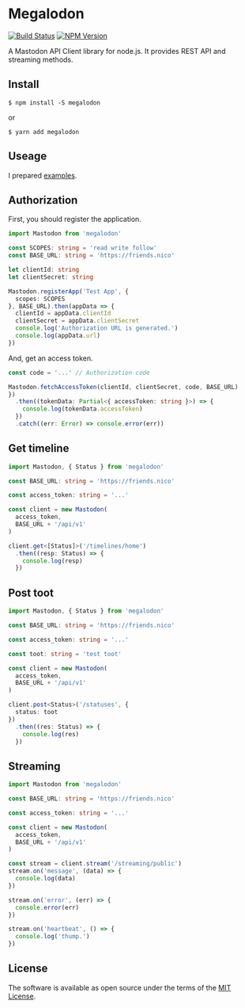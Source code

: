 # Megalodon
[![Build Status](https://travis-ci.org/h3poteto/megalodon.svg)](https://travis-ci.org/h3poteto/megalodon)
[![NPM Version](https://img.shields.io/npm/v/megalodon.svg)](https://www.npmjs.com/package/megalodon)

A Mastodon API Client library for node.js. It provides REST API and streaming methods.


## Install

```
$ npm install -S megalodon
```

or

```
$ yarn add megalodon
```

## Useage
I prepared [examples](example).

## Authorization
First, you should register the application.

```typescript
import Mastodon from 'megalodon'

const SCOPES: string = 'read write follow'
const BASE_URL: string = 'https://friends.nico'

let clientId: string
let clientSecret: string

Mastodon.registerApp('Test App', {
  scopes: SCOPES
}, BASE_URL).then(appData => {
  clientId = appData.clientId
  clientSecret = appData.clientSecret
  console.log('Authorization URL is generated.')
  console.log(appData.url)
})
```

And, get an access token.

```typescript
const code = '...' // Authorization code

Mastodon.fetchAccessToken(clientId, clientSecret, code, BASE_URL)
})
  .then((tokenData: Partial<{ accessToken: string }>) => {
    console.log(tokenData.accessToken)
  })
  .catch((err: Error) => console.error(err))
```

## Get timeline

```typescript
import Mastodon, { Status } from 'megalodon'

const BASE_URL: string = 'https://friends.nico'

const access_token: string = '...'

const client = new Mastodon(
  access_token,
  BASE_URL + '/api/v1'
)

client.get<[Status]>('/timelines/home')
  .then((resp: Status) => {
    console.log(resp)
  })
```

## Post toot

```typescript
import Mastodon, { Status } from 'megalodon'

const BASE_URL: string = 'https://friends.nico'

const access_token: string = '...'

const toot: string = 'test toot'

const client = new Mastodon(
  access_token,
  BASE_URL + '/api/v1'
)

client.post<Status>('/statuses', {
  status: toot
})
  .then((res: Status) => {
    console.log(res)
  })

```

## Streaming

```typescript
import Mastodon from 'megalodon'

const BASE_URL: string = 'https://friends.nico'

const access_token: string = '...'

const client = new Mastodon(
  access_token,
  BASE_URL + '/api/v1'
)

const stream = client.stream('/streaming/public')
stream.on('message', (data) => {
  console.log(data)
})

stream.on('error', (err) => {
  console.error(err)
})

stream.on('heartbeat', () => {
  console.log('thump.')
})
```

## License

The software is available as open source under the terms of the [MIT License](https://opensource.org/licenses/MIT).
